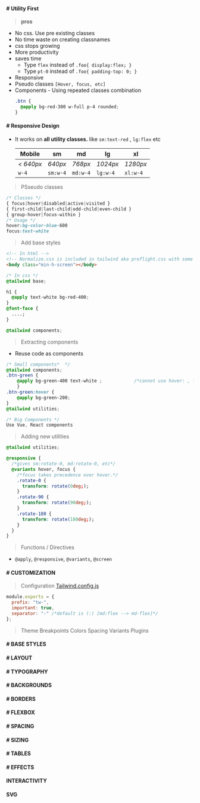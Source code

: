#### # Utility First

> **pros**

- No css. Use pre existing classes
- No time waste on creating classnames
- css stops growing
- More productivity
- saves time
  - Type `flex` instead of `.foo{ display:flex; }`
  - Type `pt-0` instead of `.foo{ padding-top: 0; }`
- Responsive
- Pseudo classes `[Hover, focus, etc]`
- Components - Using repeated classes combination
  ```scss
  .btn {
    @apply bg-red-300 w-full p-4 rounded;
  }
  ```

#### # Responsive Design

- It works on **all utility classes.** like `sm:text-red` , `lg:flex` etc

  | Mobile    | sm       | md       | lg       | xl       |
  | --------- | -------- | -------- | -------- | -------- |
  | _< 640px_ | _640px_  | _768px_  | _1024px_ | _1280px_ |
  | `w-4`     | `sm:w-4` | `md:w-4` | `lg:w-4` | `xl:w-4` |

> PSseudo classes

```css
/* Classes */
{ focus|hover|disabled|active|visited }
{ first-child|last-child|odd-child|even-child }
{ group-hover|focus-within }
/* Usage */
hover:bg-color-blue-600
focus:text-white
```

> Add base styles

```html
<!-- In html -->
<!-- Normalize.css is included in tailwind aka preflight.css with some extras -->
<body class="min-h-screen"></body>
```

```css
/* In css */
@tailwind base;

h1 {
  @apply text-white bg-red-400;
}
@font-face {
  ....;
}

@tailwind components;
```

> Extracting components

- Reuse code as components

```css
/* Small components*  */
@tailwind components;
.btn-green {
    @apply bg-green-400 text-white ;            /*cannot use hover: , focus: , {screen}. So use normal css not utility as below.*/
    }
.btn-green:hover {
    @apply bg-green-200;
}
@tailwind utilities;

/* Big Components */
Use Vue, React components
```

> Adding new utilities

```css
@tailwind utilities;

@responsive {
  /*gives sm:rotate-0, md:rotate-0, etc*/
  @variants hover, focus {
    /*focus takes precedence over hover.*/
    .rotate-0 {
      transform: rotate(0deg;);
    }
    .rotate-90 {
      transform: rotate(90deg;);
    }
    .rotate-180 {
      transform: rotate(180deg;);
    }
  }
}
```

> Functions / Directives

- `@apply`, `@responsive`, `@variants`, `@screen`

#### # CUSTOMIZATION

> Configuration [Tailwind.config.js](https://github.com/tailwindcss/tailwindcss/blob/master/stubs/defaultConfig.stub.js)

```js
module.exports = {
  prefix: "tw-",
  important: true,
  separator: "-" /*default is (:) [md:flex --> md-flex]*/
};
```

> Theme
> Breakpoints
> Colors
> Spacing
> Variants
> Plugins

#### # BASE STYLES

#### # LAYOUT

#### # TYPOGRAPHY

#### # BACKGROUNDS

#### # BORDERS

#### # FLEXBOX

#### # SPACING

#### # SIZING

#### # TABLES

#### # EFFECTS

#### INTERACTIVITY

#### SVG
